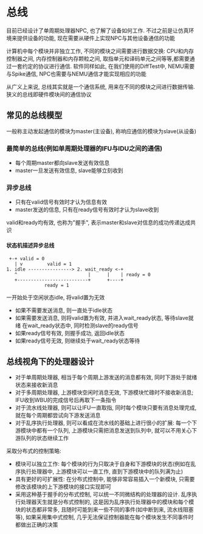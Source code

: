 # 总线
目前已经设计了单周期处理器NPC, 也了解了设备如何工作. 不过之前是让仿真环境来提供设备的功能, 现在需要从硬件上实现NPC与其他设备通信的功能

计算机中每个模块并非独立工作, 不同的模块之间需要进行数据交换: CPU和内存控制器之间, 内存控制器和内存颗粒之间, 取指单元和译码单元之间等等,都需要通过一套约定的协议进行通信. 软件同样如此, 在我们使用的DiffTest中, NEMU需要与Spike通信, NPC也需要与NEMU通信才能实现相应的功能

从广义上来说, 总线其实就是一个通信系统, 用来在不同的模块之间进行数据传输. 狭义的总线即硬件模块间的通信协议

## 常见的总线模型
一般称主动发起通信的模块为master(主设备), 称响应通信的模块为slave(从设备)

### 最简单的总线(例如单周期处理器的IFU与IDU之间的通信)
- 每个周期master都向slave发送有效信息
- master一旦发送有效信息, slave能够立刻收到

### 异步总线
- 只有在valid信号有效时才认为信息有效
- master发送的信息, 只有在ready信号有效时才认为slave收到

valid和ready均有效, 也称为"握手", 表示master和slave对信息的成功传递达成共识

#### 状态机描述异步总线

```
 +-+ valid = 0
   | v         valid = 1
1. idle ----------------> 2. wait_ready <-+
   ^                          |      |    | ready = 0
   +--------------------------+      +----+
              ready = 1
```

一开始处于空闲状态idle, 将valid置为无效
- 如果不需要发送消息, 则一直处于idle状态
- 如果需要发送消息, 则将valid置为有效, 并进入wait_ready状态, 等待slave就绪
在wait_ready状态中, 同时检测slave的ready信号
- 如果ready信号有效, 则握手成功, 返回idle状态
- 如果ready信号无效, 则继续处于wait_ready状态等待

## 总线视角下的处理器设计
- 对于单周期处理器, 相当于每个周期上游发送的消息都有效, 同时下游处于就绪状态来接收新消息
- 对于多周期处理器, 上游模块空闲时消息无效, 下游模块忙碌时不接收新消息; IFU收到WBU的完成信号后再取下一条指令
- 对于流水线处理器, 则可以让IFU一直取指, 同时每个模块只要有消息处理完成, 就在每个周期都尝试向下游发送消息
- 对于乱序执行处理器, 则可以看成在流水线的基础上进行很小的扩展: 每一个下游模块中都有一个队列, 上游模块只需把消息发送到队列中, 就可以不用关心下游队列的状态继续工作

采取分布式的控制策略:
- 模块可以独立工作: 每个模块的行为只取决于自身和下游模块的状态(例如在乱序执行处理器中, 上游模块可以一直工作, 直到下游模块中的队列满为止)
- 具有更好的可扩展性: 在分布式控制中, 能够非常容易插入一个新模块, 只需要修改该模块的上下游模块的接口实现即可
- 采用这种基于握手的分布式控制, 可以统一不同微结构的处理器的设计. 乱序执行处理器天生就是分布式控制的, 这是因为乱序执行处理器中的模块和每个模块的状态都非常多, 且随时可能到来一些不同的事件(如中断到来, 流水线阻塞等), 如果采用集中式控制, 几乎无法保证控制器能在每个模块发生不同事件时都做出正确的决策